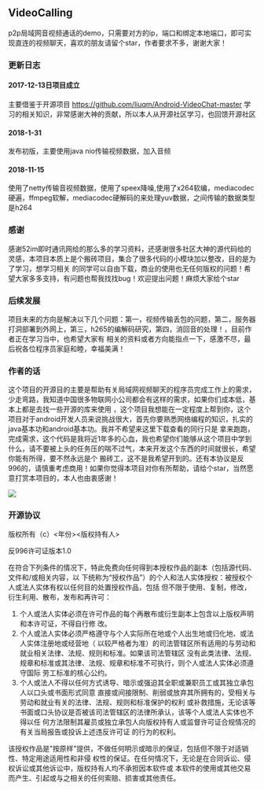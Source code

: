 ## VideoCalling

p2p局域网音视频通话的demo，只需要对方的ip，端口和绑定本地端口，即可实现直连的视频聊天，喜欢的朋友请留个star，作者要求不多，谢谢大家！

### 更新日志
#### 2017-12-13日项目成立
主要借鉴于开源项目  https://github.com/liuqm/Android-VideoChat-master 学习的相关知识，非常感谢大神的贡献，所以本人从开源社区学习，也回馈开源社区

#### 2018-1-31
发布初版，主要使用java nio传输视频数据，加入音频

#### 2018-11-15
使用了netty传输音视频数据，使用了speex降噪,使用了x264软编，mediacodec硬遍，ffmpeg软解，mediacodec硬解码的来处理yuv数据，之间传输的数据类型是h264


### 感谢
感谢52im即时通讯网给的那么多的学习资料，还感谢很多社区大神的源代码给的灵感，本项目本质上是个搬砖项目，集合了很多代码的小模块加以整改，目的是为了学习，想学习相关
的同学可以自由下载，商业的使用也无任何版权的问题！希望大家多多支持，有问题也帮我找找bug！欢迎提出问题！麻烦大家给个star

### 后续发展
项目未来的方向是解决以下几个问题：第一，视频传输丢包的问题，第二，服务器打洞部署到外网上，第三，h265的编解码研究，第四，消回音的处理！，目前作者正在学习当中，也希望大家有
相关的资料或者方向能指点一下，感激不尽，最后祝各位程序员家庭和睦，幸福美满！

### 作者的话
这个项目的开源目的主要是帮助有关局域网视频聊天的程序员完成工作上的需求，少走弯路，我知道中国很多物联网小公司都会有这样的需求，如果你们成本低，基本上都是去找一些开源的库来使用
，这个项目我想能在一定程度上帮到你，这个项目对于android开发人员来说挑战很大，首先你要熟悉网络编程的知识，扎实的java基本功和android基本功。我并不希望来这里下载查看的同行只是
拿来跑跑，完成需求，这个代码是我将近1年多的心血，我也希望你们能够从这个项目中学到什么，请不要被上头的任务压的喘不过气，本来开发这个东西的时间就很长，希望你能有所得，要不然永远是个
搬砖工，这不是我希望开到的。还有本协议是反996的，请慎重考虑商用！如果你觉得本项目对你有所帮助，请给个star，当然愿意打赏本项目的，本人也由衷感谢！

![](https://github.com/xmtggh/VideoCalling/blob/master/img/zfb.jpg)

### 开源协议
版权所有（c）<年份><版权持有人>

反996许可证版本1.0

在符合下列条件的情况下，特此免费向任何得到本授权作品的副本（包括源代码、文件和/或相关内容，以
下统称为“授权作品”）的个人和法人实体授权：被授权个人或法人实体有权以任何目的处置授权作品，包括
但不限于使用、复制，修改，衍生利用、散布，发布和再许可：

1. 个人或法人实体必须在许可作品的每个再散布或衍生副本上包含以上版权声明和本许可证，不得自行修
改。
2. 个人或法人实体必须严格遵守与个人实际所在地或个人出生地或归化地、或法人实体注册地或经营地（
以较严格者为准）的司法管辖区所有适用的与劳动和就业相关法律、法规、规则和标准。如果该司法管辖区
没有此类法律、法规、规章和标准或其法律、法规、规章和标准不可执行，则个人或法人实体必须遵守国际
劳工标准的核心公约。
3. 个人或法人不得以任何方式诱导、暗示或强迫其全职或兼职员工或其独立承包人以口头或书面形式同意
直接或间接限制、削弱或放弃其所拥有的，受相关与劳动和就业有关的法律、法规、规则和标准保护的权利
或补救措施，无论该等书面或口头协议是否被该司法管辖区的法律所承认，该等个人或法人实体也不得以任
何方法限制其雇员或独立承包人向版权持有人或监督许可证合规情况的有关当局报告或投诉上述违反许可证
的行为的权利。

该授权作品是"按原样"提供，不做任何明示或暗示的保证，包括但不限于对适销性、特定用途适用性和非侵
权性的保证。在任何情况下，无论是在合同诉讼、侵权诉讼或其他诉讼中，版权持有人均不承担因本软件或
本软件的使用或其他交易而产生、引起或与之相关的任何索赔、损害或其他责任。